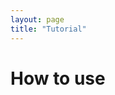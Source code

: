 ```yaml
---
layout: page
title: "Tutorial"
---
```

<h1>How to use </h1>

<vid style="float: left; margin-right: 500px;" src="/photos/video/videoRede.wmv" poster="/photos/video/geral" width="500"><br/><br/>